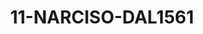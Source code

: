 ---
title: 11-NARCISO-DAL1561
image: /v1543919832/viterbo/11-NARCISO-DAL1561.jpg
brand: dalin
layout: vestito
---